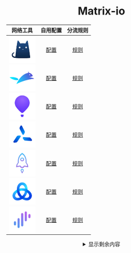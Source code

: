 <div align="center">
  <h1> Matrix-io </h1>
</div>

<div align="center">

| 网络工具 | 自用配置 | 分流规则 |
| :-----: | :-----: | :-----: |
| <img src="https://raw.githubusercontent.com/Centralmatrix3/Scripts/master/Gallery/Color/Clash-HD.png" alt="Clash" align="center" height="70" width="70"> | [配置](https://raw.githubusercontent.com/Centralmatrix3/Matrix-io/master/Clash/Matrix.yaml) | [规则](https://github.com/Centralmatrix3/Matrix-io/tree/master/Clash/Ruleset) |
| <img src="https://raw.githubusercontent.com/Centralmatrix3/Scripts/master/Gallery/Color/Egern-HD.png" alt="Egern" align="center" height="70" width="70"> | [配置](https://raw.githubusercontent.com/Centralmatrix3/Matrix-io/master/Egern/Matrix.yaml) | [规则](https://github.com/Centralmatrix3/Matrix-io/tree/master/Egern/Ruleset) |
| <img src="https://raw.githubusercontent.com/Centralmatrix3/Scripts/master/Gallery/Color/Loon-HD.png" alt="Loon" align="center" height="70" width="70"> | [配置](https://raw.githubusercontent.com/Centralmatrix3/Matrix-io/master/Loon/Matrix.conf) | [规则](https://github.com/Centralmatrix3/Matrix-io/tree/master/Loon/Ruleset) |
| <img src="https://raw.githubusercontent.com/Centralmatrix3/Scripts/master/Gallery/Color/QuantumultX-HD.png" alt="QuantumultX" align="center" height="70" width="70"> | [配置](https://raw.githubusercontent.com/Centralmatrix3/Matrix-io/master/QuantumultX/Matrix.conf) | [规则](https://github.com/Centralmatrix3/Matrix-io/tree/master/QuantumultX/Ruleset) |
| <img src="https://raw.githubusercontent.com/Centralmatrix3/Scripts/master/Gallery/Color/Shadowrocket-HD.png" alt="Shadowrocket" align="center" height="70" width="70"> | [配置](https://raw.githubusercontent.com/Centralmatrix3/Matrix-io/master/Shadowrocket/Matrix.conf) | [规则](https://github.com/Centralmatrix3/Matrix-io/tree/master/Shadowrocket/Ruleset) |
| <img src="https://raw.githubusercontent.com/Centralmatrix3/Scripts/master/Gallery/Color/Stash-HD.png" alt="Stash" align="center" height="70" width="70"> | [配置](https://raw.githubusercontent.com/Centralmatrix3/Matrix-io/master/Stash/Matrix.yaml) | [规则](https://github.com/Centralmatrix3/Matrix-io/tree/master/Stash/Ruleset) |
| <img src="https://raw.githubusercontent.com/Centralmatrix3/Scripts/master/Gallery/Color/Surge-HD.png" alt="Surge" align="center" height="70" width="70"> | [配置](https://raw.githubusercontent.com/Centralmatrix3/Matrix-io/master/Surge/Matrix.conf) | [规则](https://github.com/Centralmatrix3/Matrix-io/tree/master/Surge/Ruleset) |

</div>

<details>
  <summary align="center"> 显示剩余内容 </summary>

<div align="center">

| 免责声明与项目说明 |
| :-----: |
| 本项目中所有的资源文件，禁止用于商业或非法目的、禁止任何公众号或自媒体进行任何形式的转载和发布。否则后果自负。 |
| 本项目中所有的资源内容主要是用于学习以及研究。不能保证本项目内容的合法性、准确性、完整性和有效性。 |
| 如果任何个人或组织认为该项目中的内容可能涉嫌侵犯其权利，则应该及时通知并提供身份证明以及所有权证明。我将在收到认证文件后删除相关的内容。 |
| 本项目只收集和整理开源项目的规则和重写以及脚本。在该基础上进行修改满足我的需求作为自用库使用，本项目的所有贡献者并不负责维护规则和重写以及脚本。 |
| 本项目所有规则和重写以及脚本数据都来自互联网。不保证其所有资源的可用性。不生产规则只是开源规则的搬运工。特别感谢开源规则项目作者的默默辛勤付出。 |
| 本项目不对资源内容负责。包括但不限于内容的真实性、准确性、合法性。使用本项目所造成的一切后果与本项目中的所有贡献者无关，由使用的个人或组织完全承担。 |
| 以任何方式查看本项目的个人或组织和直接或间接使用本项目任何资源内容的使用者都应仔细阅读本声明。本人保留随时对免责声明进行补充或更改的权利。直接或间接使用并复制任何本项目相关内容的个人或组织，则已接受本项目的免责声明。 |

| 特别感谢 | 特别感谢 |
| :-----: | :-----: |
| 规则作者 | 重写作者 |
| [ACL4SSR](https://github.com/ACL4SSR) | [ScriptHub](https://github.com/Script-Hub-Org) |
| [blackmatrix7](https://github.com/blackmatrix7) | [SubStore](https://github.com/sub-store-org) |
| [DivineEngine](https://github.com/DivineEngine) | [RuCu6](https://github.com/RuCu6) |
| [Loyalsoldier](https://github.com/Loyalsoldier) | [kokoryh](https://github.com/kokoryh) |
| [LM-Firefly](https://github.com/LM-Firefly) | [blackmatrix7](https://github.com/blackmatrix7) |
| | [Maasea](https://github.com/Maasea) |
| 脚本作者 | [Chavyleung](https://github.com/chavyleung) |
| [KOP-XIAO](https://github.com/KOP-XIAO) | [keywos](https://github.com/keywos) |
| [app2smile](https://github.com/app2smile) | [githubdulong](https://github.com/githubdulong) |
| [yichahucha](https://github.com/yichahucha) | [app2smile](https://github.com/app2smile) |
| [I-am-R-E](https://github.com/I-am-R-E) | [ddgksf2013](https://github.com/ddgksf2013) |
| [NobyDa](https://github.com/NobyDa) | [fmz200](https://github.com/fmz200) |
| | [DivineEngine](https://github.com/DivineEngine) |
| 图标作者 | [mieqq](https://github.com/mieqq) |
| [Orz-3](https://github.com/Orz-3) | [xream](https://github.com/xream) |
| [fmz200](https://github.com/fmz200) | [CKYB](https://github.com/chengkongyiban) |
| [koolson](https://github.com/koolson) | [Pemg-YM](https://github.com/Peng-YM) |
| | [NobyDa](https://github.com/NobyDa) |
| 其余作者 | [Semporia](https://github.com/Semporia) |
| [Repcz](https://github.com/Repcz) | [zmqcherish](https://github.com/zmqcherish) |

</div>

</details>